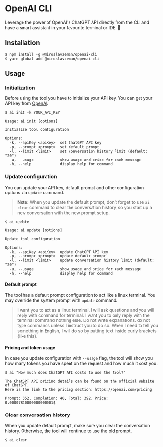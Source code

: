 # OpenAI CLI

Leverage the power of OpenAI's ChatGPT API directly from the CLI and have a smart assistant in your favourite terminal or IDE! 🚀

## Installation

```console
$ npm install -g @miroslavzeman/openai-cli
$ yarn global add @miroslavzeman/openai-cli
```

## Usage

### Initialization

Before using the tool you have to initialize your API key. You can get your API key from [OpenAI](https://platform.openai.com/account/api-keys).

```console
$ ai init -k YOUR_API_KEY

Usage: ai init [options]

Initialize tool configuration

Options:
  -k, --apiKey <apiKey>  set ChatGPT API key
  -p, --prompt <prompt>  set default prompt
  -l, --limit <limit>    set conversation history limit (default: "20")
  -u, --usage            show usage and price for each message
  -h, --help             display help for command
```

### Update configuration

You can update your API key, default prompt and other configuration options via `update` command.

> **Note:** When you update the default prompt, don't forget to use `ai clear` command to clear the conversation history, so you start up a new conversation with the new prompt setup.

```console
$ ai update

Usage: ai update [options]

Update tool configuration

Options:
  -k, --apiKey <apiKey>  update ChatGPT API key
  -p, --prompt <prompt>  update default prompt
  -l, --limit <limit>    update conversation history limit (default: "20")
  -u, --usage            show usage and price for each message
  -h, --help             display help for command
```

#### Default prompt

The tool has a default prompt configuration to act like a linux terminal. You may override the system prompt with `update` command.

> I want you to act as a linux terminal. I will ask questions and you will reply with command for terminal. I want you to only reply with the terminal command nothing else. Do not write explanations. do not type commands unless I instruct you to do so. When I need to tell you something in English, I will do so by putting text inside curly brackets {like this}.


#### Pricing and token usage

In case you update configuration with `--usage` flag, the tool will show you how many tokens you have spent on the request and how much it cost you.

```conosle
$ ai "How much does ChatGPT API costs to use the tool?"

The ChatGPT API pricing details can be found on the official website of ChatGPT.
Here is the link to the pricing section: https://openai.com/pricing

Prompt: 352, Completion: 40, Total: 392, Price: 0.00007840000000000001$
```

### Clear conversation history

When you update default prompt, make sure you clear the conversation history. Otherwise, the tool will continue to use the old prompt.

```console
$ ai clear
```
